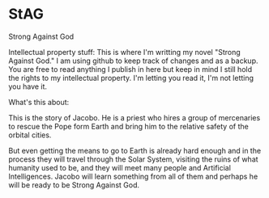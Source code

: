 # StAG
Strong Against God

Intellectual property stuff:
This is where I'm writting my novel "Strong Against God." I am using github to keep track of changes and as a backup. You are free to read anything I publish in here but keep in mind I still hold the rights to my intellectual property. I'm letting you read it, I'm not letting you have it.

What's this about:

This is the story of Jacobo. He is a priest who hires a group of mercenaries to rescue the Pope form Earth and bring him to the relative safety of the orbital cities.

But even getting the means to go to Earth is already hard enough and in the process they will travel through the Solar System, visiting the ruins of what humanity used to be, and they will meet many people and Artificial Intelligences. Jacobo will learn something from all of them and perhaps he will be ready to be Strong Against God.
